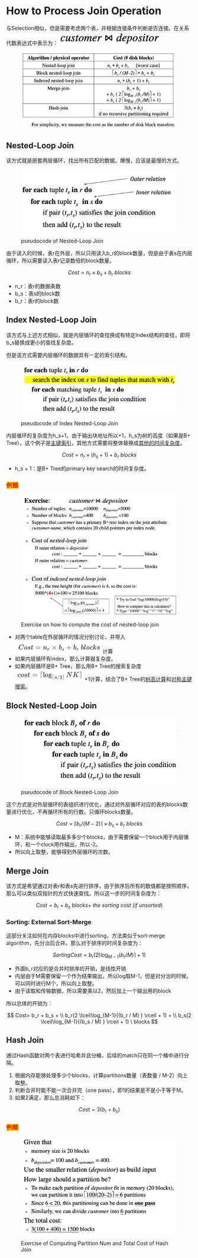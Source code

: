 # How to Process Join Operation

与Selection相似，但是需要考虑两个表，并根据连接条件判断是否连接。在关系代数表达式中表示为：![](<../../../.gitbook/assets/image (182).png>)

<figure><img src="../../../.gitbook/assets/image (183).png" alt=""><figcaption></figcaption></figure>

## Nested-Loop Join

该方式就是嵌套两层循环，找出所有匹配的数据。爆慢，应该是最慢的方式。

<figure><img src="../../../.gitbook/assets/image (174).png" alt=""><figcaption><p>pseudocode of Nested-Loop Join</p></figcaption></figure>

由于读入的时候，表r在外层，所以只用读入b\_r的block数量，但是由于表s在内层循环，所以需要读入表r记录数倍的block数量。

$$
Cost = n_r \times b_s + b_r\ blocks
$$

* n\_r：表r的数据条数
* b\_s：表s的block数
* b\_r：表r的block数

## Index Nested-Loop Join

该方式与上述方式相似，就是内层循环的查找换成有特定Index结构的查找，即将b\_s替换成更小的查找复杂度。

但是该方式需要内层循环的数据具有一定的索引结构。

<figure><img src="../../../.gitbook/assets/image (5) (1) (1).png" alt=""><figcaption><p>pseudocode of Index Nested-Loop Join</p></figcaption></figure>

内层循环的复杂度为h\_s+1，由于输出块地址所以+1，h\_s为树的高度（如果是B+ Tree）。这个例子是[主键索引](how-to-process-selection-operation.md#primary-index-on-candidate-key-equality-cha-xun-zhu-jian-you-dui-deng-de-index)，其他方式需要将整体替换成[其他的时间复杂度](how-to-process-selection-operation.md)。

$$
Cost = n_r \times (h_s + 1)+ b_r\ blocks
$$

* h\_s + 1：是B+ Tree的primary key search的时间复杂度。

### <mark style="color:red;">例题</mark>

<figure><img src="../../../.gitbook/assets/image (6) (1) (1).png" alt=""><figcaption><p>Exercise on how to compute the cost of nested-loop join</p></figcaption></figure>

* 对两个table在外层循环的情况分别讨论，并带入![](<../../../.gitbook/assets/image (7) (1).png>)计算
* 如果内层循环有index，那么计算器复杂度。
* 如果内层循环是B+ Tree，那么用B+ Tree的搜索复杂度![](<../../../.gitbook/assets/image (8) (1).png>)+1计算，结合了B+ Tree的[树高计算](../data-storage-and-indexing/b+-tree-organization.md#li-ti)和[对称主键搜索](how-to-process-selection-operation.md#primary-index-on-candidate-key-equality-cha-xun-zhu-jian-you-dui-deng-de-index)。

## Block Nested-Loop Join

<figure><img src="../../../.gitbook/assets/image (9) (1).png" alt=""><figcaption><p>pseudocode of Block Nested-Loop Join</p></figcaption></figure>

这个方式是对外层循环的表组织进行优化，通过对外层循环对应的表的blocks数量进行优化，不再循环所有的行数，只循环blocks数量。

$$
Cost = \lceil b_r / (M-2) \rceil \times b_s + b_r \  blocks
$$

* M：系统中能够读取最多多少个blocks，由于需要保留一个block用于内层循环，和一个clock用作输出，所以-2。
* 所以向上取整，能够得到外层循环的次数。

## Merge Join

该方式是希望通过对表r和表s先进行排序，由于排序后所有的数值都是按照顺序，那么可以类似双指针的方式快速查找。所以这一步的时间复杂度为：

$$
Cost= b_r + b_s \  blocks + \ the \ sorting \ cost \ (if \ unsorted)
$$

### Sorting: External Sort-Merge

这部分关注如何在内存blocks中进行sorting，方法类似于sort-merge algorithm，先分治后合并。那么对于排序的时间复杂度为：

$$
Sorting Cost = b_r(2 \lceil\log_{M-1}{(b_r / M) } \rceil + 1)
$$

* 外面b\_r对应的是合并时排序的开销，是线性开销
* 内层由于M需要保留一个作为结果输出，所以log取M-1，但是对分治的时候，可以同时进行M个，所以向上取整。
* 由于读取和传输数据，所以需要乘以2，然后加上一个输出用的block

所以总体的开销为：

$$
Cost= b_r + b_s + \\ b_r(2 \lceil\log_{M-1}{(b_r / M) } \rceil + 1) + \\ b_s(2 \lceil\log_{M-1}{(b_s / M) } \rceil + 1)  \  blocks
$$

## Hash Join

通过Hash函数对两个表进行哈希并且分桶，后续的match只在同一个桶中进行分隔。

1. 根据内存能够处理多少个blocks，计算partitions数量（表数量 / M-2）向上取整。
2. 判断合并时能不能一次合并完（one pass），即1的结果是不是小于等于M。
3. 如果2满足，那么总消耗如下：

$$
Cost = 3(b_r + b_s)
$$

### <mark style="color:red;">例题</mark>

<figure><img src="../../../.gitbook/assets/image (10) (1).png" alt=""><figcaption><p>Exercise of Computing Partition Num and Total Cost of Hash Join</p></figcaption></figure>
